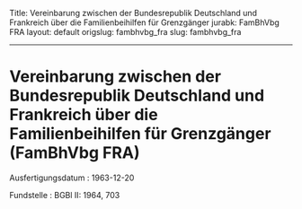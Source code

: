 Title: Vereinbarung zwischen der Bundesrepublik Deutschland und Frankreich über die
  Familienbeihilfen für Grenzgänger
jurabk: FamBhVbg FRA
layout: default
origslug: fambhvbg_fra
slug: fambhvbg_fra

---

# Vereinbarung zwischen der Bundesrepublik Deutschland und Frankreich über die Familienbeihilfen für Grenzgänger (FamBhVbg FRA)

Ausfertigungsdatum
:   1963-12-20

Fundstelle
:   BGBl II: 1964, 703

